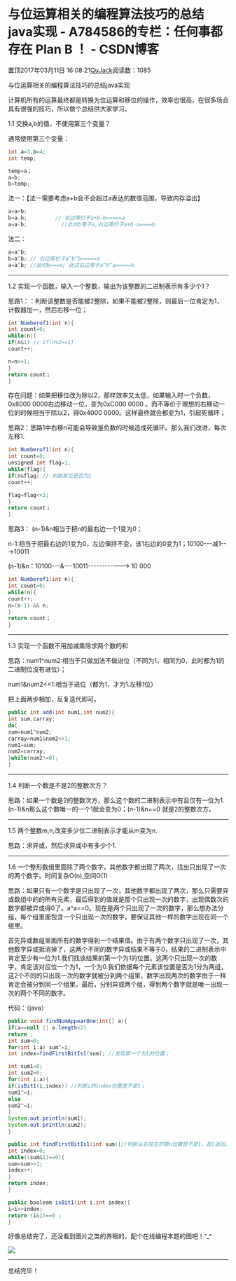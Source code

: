# 与位运算相关的编程算法技巧的总结java实现 - A784586的专栏：任何事都存在 Plan B ！ - CSDN博客





置顶2017年03月11日 16:08:21[QuJack](https://me.csdn.net/A784586)阅读数：1085








与位运算相关的编程算法技巧的总结java实现




计算机所有的运算最终都是转换为位运算和移位的操作，效率也很高，在很多场合具有很强的技巧，所以做个总结供大家学习。




1.1 交换a,b的值，不使用第三个变量？

通常使用第三个变量：



```java
int a=3,b=4;
int temp;

temp=a；
a=b;
b=temp;
```




法一：【法一需要考虑a+b会不会超过a表达的数值范围，导致内存溢出】


```java
a=a+b;
b=a-b;         // 右边等价于a+b-b=====a
a=a-b;           //此时b等于a,右边等价于a+b-a====b
```








法二：



```java
a=a^b;
b=a^b; // 右边等价于a^b^b=====a
a=a^b; //此时b===a; 此式右边等于a^b^a=====b
```




------------------------------------------------------------------------------------------------------------------------------------------------

1.2 实现一个函数，输入一个整数，输出为该整数的二进制表示有多少个1？

思路1：：判断该整数是否能被2整除，如果不能被2整除，则最后一位肯定为1，计数器加一，然后右移一位；



```java
int Numberof1(int n){
int count=0;
while(n){
if(n&1) // if(n%2==1)
count++;

n=n>>1;
}
return count；
}
```




存在问题：如果把移位改为除以2，那样效率又太低，如果输入时一个负数，0x8000 0000右边移动一位，变为0xC000 0000 。而不等价于理想的右移动一位的时候相当于除以2，得0x4000 0000。这样最终就会都变为1，引起死循环；

思路2：思路1中右移n可能会导致是负数的时候造成死循环。那么我们改进，每次左移1.






```java
int Numberof1(int n){
int count=0;
unsigned int flag=1;
while(flag){
if(n&flag) // 判断某位是否为1
count++;

flag=flag<<1;
}
return count；
}
```







思路3： (n-1)&n相当于把n的最右边一个1变为0；

n-1:相当于把最右边的1变为0，左边保持不变，该1右边的0变为1；10100---减1--->10011

(n-1)&n：10100---&---10011------------> 10 000



```java
int Numberof1(int n){
int count=0;
while(n){
count++;
n=(n-1) && n;
}
return count；
}
```




------------------------------------------------------------------------------------------------------------------------------------------------

1.3 实现一个函数不用加减乘除求两个数的和

思路：num1^num2:相当于只做加法不做进位（不同为1，相同为0，此时都为1的二进制位没有进位）；

num1&num2<<1:相当于进位（都为1，才为1.左移1位）

把上面两步相加，反复迭代即可。



```java
public int add(int num1,int num2){
int sum,carray;
do{
sum=num1^num2;
carray=num1&num2<<1;
num1=sum;
num2=carray;
}while(num2!=0);
}
```




------------------------------------------------------------------------------------------------------------------------------------------------

1.4 判断一个数是不是2的整数次方？

思路：如果一个数是2的整数次方，那么这个数的二进制表示中有且仅有一位为1. (n-1)&n那么这个数唯一的一个1就会变为0；(n-1)&n==0 就是2的整数次方。

------------------------------------------------------------------------------------------------------------------------------------------------

1.5 两个整数m,n,改变多少位二进制表示才能从m变为n.

思路：求异或，然后求异或中有多少个1.

------------------------------------------------------------------------------------------------------------------------------------------------

1.6 一个整形数组里面除了两个数字，其他数字都出现了两次，找出只出现了一次的两个数字。时间复杂O(n),空间O(1)

思路：如果只有一个数字是只出现了一次，其他数字都出现了两次，那么只需要异或数组中的的所有元素，最后得到的值就是那个只出现一次的数字，出现偶数次的数字都被异或得0了。a^a==0。现在是两个只出现了一次的数字，那么想办法分组，每个组里面包含一个只出现一次的数字，要保证其他一样的数字出现在同一个组里。

首先异或数组里面所有的数字得到一个结果值。由于有两个数字只出现了一次，其他数字异或抵消掉了，这两个不同的数字异或结果不等于0，结果的二进制表示中肯定至少有一位为1.我们找该结果的第一个为1的位置。这两个只出现一次的数字，肯定该对应位一个为1，一个为0.我们依据每个元素该位置是否为1分为两组，这2个不同的只出现一次的数字就被分到两个组里，数字出现两次的数字由于一样肯定会被分到同一个组里。最后，分别异或两个组，得到两个数字就是唯一出现一次的两个不同的数字。

代码：（java）



```java
public void findNumAppearOne(int[] a){
if(a==null || a.length<2)
return ;
int sum=0;
for(int i:a) sum^=i;
int index=findFirstBitIs1(sum); //发现第一个为1的位置；

int sum1=0;
int sum2=0;
for(int i:a){
if(isBit1(i,index)) //判断i的index位置是不是1；
sum1^=i;
else
sum2^=i;
}
System.out.println(sum1);
System.out.println(sum2);
}

public int findFirstBitIs1(int sum){//判断从右往左的第n位置是不是1，是1返回。
int index=0;
while((sum&1)==0){
sum=sum>>1;
index++;
}
return index;
}

public booleam isBit1(int i,int index){
i=i>>index;
return (i&1)==0 ;
}
```





好像总结完了，还没看到图片之类的养眼的，配个在线编程本题的图吧！^_^




![](https://img-blog.csdn.net/20170311164100099)


------------------------------------------------------------------------------------------------------------------------------------------------




总结完毕！





















